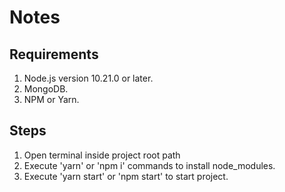 # Notes

## Requirements

1. Node.js version 10.21.0 or later.
2. MongoDB.
3. NPM or Yarn.

## Steps
 
1. Open terminal inside project root path
2. Execute 'yarn' or 'npm i' commands to install node_modules.
3. Execute 'yarn start' or 'npm start' to start project.